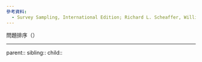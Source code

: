 ```yaml
---
參考資料:
  - Survey Sampling, International Edition; Richard L. Scheaffer, William Mendenhall. III
---
```

問題排序（）
- - -
parent::
sibling::
child::